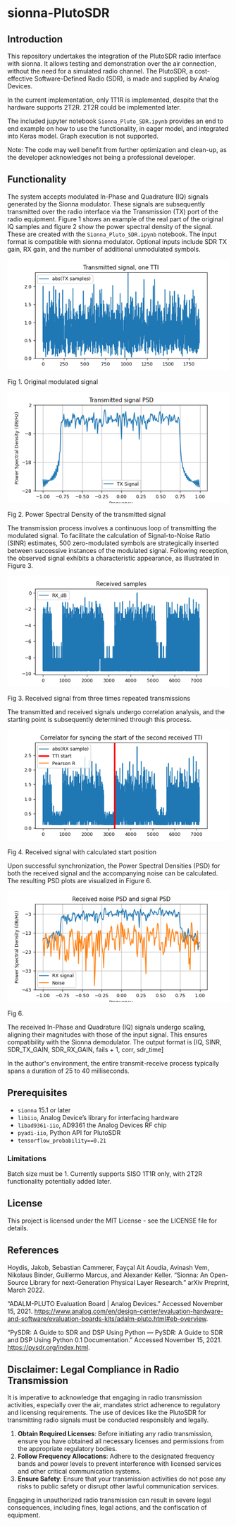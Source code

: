 # sionna-PlutoSDR

## Introduction

This repository undertakes the integration of the PlutoSDR radio interface with sionna. It allows testing and demonstration over the air connection, without the need for a simulated radio channel. The PlutoSDR, a cost-effective Software-Defined Radio (SDR), is made and supplied by Analog Devices. 

In the current implementation, only 1T1R is implemented, despite that the hardware supports 2T2R. 2T2R could be implemented later.

The included jupyter notebook `Sionna_Pluto_SDR.ipynb` provides an end to end example on how to use the functionality, in eager model, and integrated into Keras model. Graph execution is not supported. 

Note: The code may well benefit from further optimization and clean-up, as the developer acknowledges not being a professional developer.

## Functionality

The system accepts modulated In-Phase and Quadrature (IQ) signals generated by the Sionna modulator. These signals are subsequently transmitted over the radio interface via the Transmission (TX) port of the radio equipment. Figure 1 shows an example of the real part of the original IQ samples and figure 2 show the power spectral density of the signal. These are created with the `Sionna_Pluto_SDR.ipynb` notebook. The input format is compatible with sionna modulator. Optional inputs include SDR TX gain, RX gain, and the number of additional unmodulated symbols.



![alt text](https://github.com/rikluost/sionna-PlutoSDR/blob/main/pics/_plot3.png) 

Fig 1. Original modulated signal

![alt text](https://github.com/rikluost/sionna-PlutoSDR/blob/main/pics/_plot5.png) 

Fig 2. Power Spectral Density of the transmitted signal

The transmission process involves a continuous loop of transmitting the modulated signal. To facilitate the calculation of Signal-to-Noise Ratio (SINR) estimates, 500 zero-modulated symbols are strategically inserted between successive instances of the modulated signal. Following reception, the observed signal exhibits a characteristic appearance, as illustrated in Figure 3.

![alt text](https://github.com/rikluost/sionna-PlutoSDR/blob/main/pics/_plot1.png) 

Fig 3. Received signal from three times repeated transmissions

The transmitted and received signals undergo correlation analysis, and the starting point is subsequently determined through this process.

![alt text](https://github.com/rikluost/sionna-PlutoSDR/blob/main/pics/_plot2.png) 

Fig 4. Received signal with calculated start position

Upon successful synchronization, the Power Spectral Densities (PSD) for both the received signal and the accompanying noise can be calculated. The resulting PSD plots are visualized in Figure 6.

![alt text](https://github.com/rikluost/sionna-PlutoSDR/blob/main/pics/_plot6.png) 

Fig 6.

The received In-Phase and Quadrature (IQ) signals undergo scaling, aligning their magnitudes with those of the input signal. This ensures compatibility with the Sionna demodulator. The output format is [IQ, SINR, SDR_TX_GAIN, SDR_RX_GAIN, fails + 1, corr, sdr_time]

In the author's environment, the entire transmit-receive process typically spans a duration of 25 to 40 milliseconds.


## Prerequisites

- `sionna` 15.1 or later
- `libiio`, Analog Device’s library for interfacing hardware
- `libad9361-iio`, AD9361 the Analog Devices RF chip
- `pyadi-iio`, Python API for PlutoSDR
- `tensorflow_probability==0.21`


### Limitations

Batch size must be 1.
Currently supports SISO 1T1R only, with 2T2R functionality potentially added later.


## License

This project is licensed under the MIT License - see the LICENSE file for details.

## References

Hoydis, Jakob, Sebastian Cammerer, Fayçal Ait Aoudia, Avinash Vem, Nikolaus Binder, Guillermo Marcus, and Alexander Keller. “Sionna: An Open-Source Library for next-Generation Physical Layer Research.” arXiv Preprint, March 2022.

“ADALM-PLUTO Evaluation Board | Analog Devices.” Accessed November 15, 2021. https://www.analog.com/en/design-center/evaluation-hardware-and-software/evaluation-boards-kits/adalm-pluto.html#eb-overview.

“PySDR: A Guide to SDR and DSP Using Python — PySDR: A Guide to SDR and DSP Using Python 0.1 Documentation.” Accessed November 15, 2021. https://pysdr.org/index.html.

## Disclaimer: Legal Compliance in Radio Transmission

It is imperative to acknowledge that engaging in radio transmission activities, especially over the air, mandates strict adherence to regulatory and licensing requirements. The use of devices like the PlutoSDR for transmitting radio signals must be conducted responsibly and legally.

1. **Obtain Required Licenses**: Before initiating any radio transmission, ensure you have obtained all necessary licenses and permissions from the appropriate regulatory bodies.
2. **Follow Frequency Allocations**: Adhere to the designated frequency bands and power levels to prevent interference with licensed services and other critical communication systems.
3. **Ensure Safety**: Ensure that your transmission activities do not pose any risks to public safety or disrupt other lawful communication services.

Engaging in unauthorized radio transmission can result in severe legal consequences, including fines, legal actions, and the confiscation of equipment.


